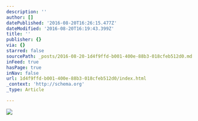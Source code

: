 ```yaml
---
description: ''
author: []
datePublished: '2016-08-20T16:26:15.477Z'
dateModified: '2016-08-20T16:19:43.399Z'
title: ''
publisher: {}
via: {}
starred: false
sourcePath: _posts/2016-08-20-1d4f9ffd-b001-400e-88b3-018cfeb512d0.md
inFeed: true
hasPage: true
inNav: false
url: 1d4f9ffd-b001-400e-88b3-018cfeb512d0/index.html
_context: 'http://schema.org'
_type: Article

---
```

![](https://the-grid-user-content.s3-us-west-2.amazonaws.com/1494ee9b-1749-4d22-b63c-7f47f2c7f319.jpg)